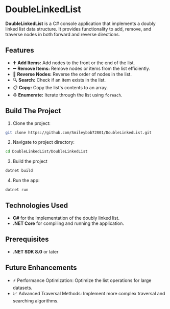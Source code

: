 # DoubleLinkedList

**DoubleLinkedList** is a C# console application that implements a doubly linked list data structure. It provides functionality to add, remove, and traverse nodes in both forward and reverse directions.

## Features

- ➕ **Add Items:** Add nodes to the front or the end of the list.
- ➖ **Remove Items:** Remove nodes or items from the list efficiently.
- 🔄 **Reverse Nodes:** Reverse the order of nodes in the list.
- 🔍 **Search:** Check if an item exists in the list.
- 📋 **Copy:** Copy the list's contents to an array.
- ♻️ **Enumerate:** Iterate through the list using `foreach`.

## Build The Project
1. Clone the project:
```bash
git clone https://github.com/Smileybob72801/DoubleLinkedList.git
```

2. Navigate to project directory:
```bash
cd DoubleLinkedList/DoubleLinkedList
```

3. Build the project
```bash
dotnet build
```

4. Run the app:
```bash
dotnet run
```

## Technologies Used
- **C#** for the implementation of the doubly linked list.
- **.NET Core** for compiling and running the application.

## Prerequisites
- **.NET SDK 8.0** or later

## Future Enhancements
- ⚡ Performance Optimization: Optimize the list operations for large datasets.
- 📈 Advanced Traversal Methods: Implement more complex traversal and searching algorithms.
